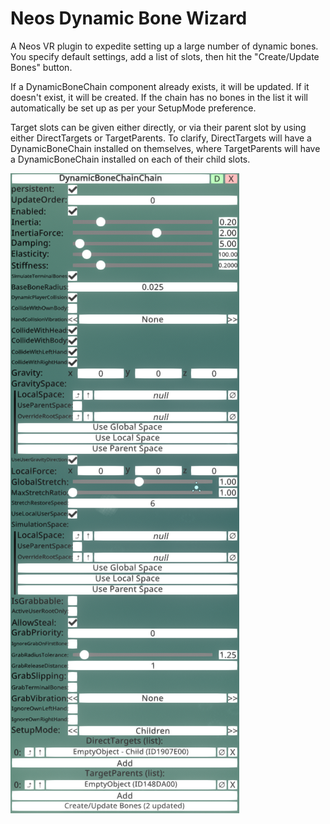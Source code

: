 # Neos Dynamic Bone Wizard
A Neos VR plugin to expedite setting up a large number of dynamic bones. You specify default settings, add a list of slots, then hit the "Create/Update Bones" button.

If a DynamicBoneChain component already exists, it will be updated. If it doesn't exist, it will be created. If the chain has no bones in the list it will automatically be set up as per your SetupMode preference.

Target slots can be given either directly, or via their parent slot by using either DirectTargets or TargetParents. To clarify, DirectTargets will have a DynamicBoneChain installed on themselves, where TargetParents will have a DynamicBoneChain installed on each of their child slots.

![screenshot of component](docs/DynamicBoneChainChain%20screenshot.png)
